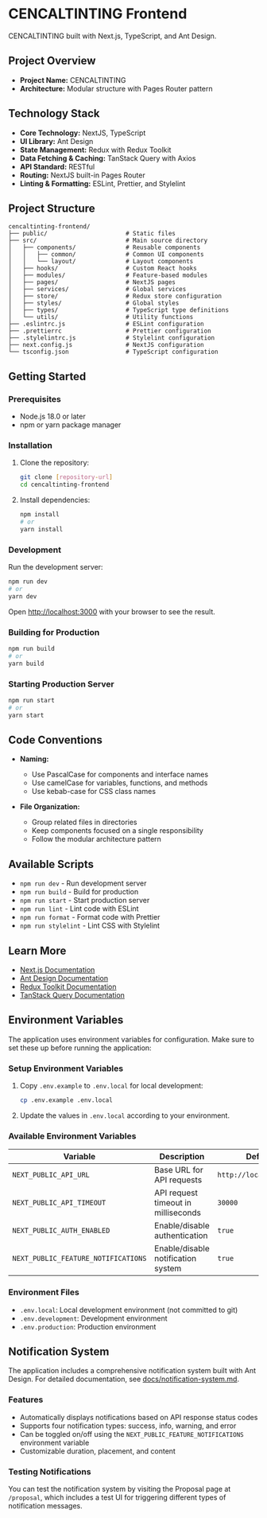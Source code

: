 # CENCALTINTING Frontend

CENCALTINTING built with Next.js, TypeScript, and Ant Design.

## Project Overview

- **Project Name:** CENCALTINTING 
- **Architecture:** Modular structure with Pages Router pattern

## Technology Stack

- **Core Technology:** NextJS, TypeScript
- **UI Library:** Ant Design
- **State Management:** Redux with Redux Toolkit
- **Data Fetching & Caching:** TanStack Query with Axios
- **API Standard:** RESTful
- **Routing:** NextJS built-in Pages Router
- **Linting & Formatting:** ESLint, Prettier, and Stylelint

## Project Structure

```
cencaltinting-frontend/
├── public/                      # Static files
├── src/                         # Main source directory
│   ├── components/              # Reusable components
│   │   ├── common/              # Common UI components
│   │   └── layout/              # Layout components
│   ├── hooks/                   # Custom React hooks
│   ├── modules/                 # Feature-based modules
│   ├── pages/                   # NextJS pages
│   ├── services/                # Global services
│   ├── store/                   # Redux store configuration
│   ├── styles/                  # Global styles
│   ├── types/                   # TypeScript type definitions
│   └── utils/                   # Utility functions
├── .eslintrc.js                 # ESLint configuration
├── .prettierrc                  # Prettier configuration
├── .stylelintrc.js              # Stylelint configuration
├── next.config.js               # NextJS configuration
└── tsconfig.json                # TypeScript configuration
```

## Getting Started

### Prerequisites

- Node.js 18.0 or later
- npm or yarn package manager

### Installation

1. Clone the repository:
   ```bash
   git clone [repository-url]
   cd cencaltinting-frontend
   ```

2. Install dependencies:
   ```bash
   npm install
   # or
   yarn install
   ```

### Development

Run the development server:

```bash
npm run dev
# or
yarn dev
```

Open [http://localhost:3000](http://localhost:3000) with your browser to see the result.

### Building for Production

```bash
npm run build
# or
yarn build
```

### Starting Production Server

```bash
npm run start
# or
yarn start
```

## Code Conventions

- **Naming:**
  - Use PascalCase for components and interface names
  - Use camelCase for variables, functions, and methods
  - Use kebab-case for CSS class names

- **File Organization:**
  - Group related files in directories
  - Keep components focused on a single responsibility
  - Follow the modular architecture pattern

## Available Scripts

- `npm run dev` - Run development server
- `npm run build` - Build for production
- `npm run start` - Start production server
- `npm run lint` - Lint code with ESLint
- `npm run format` - Format code with Prettier
- `npm run stylelint` - Lint CSS with Stylelint

## Learn More

- [Next.js Documentation](https://nextjs.org/docs)
- [Ant Design Documentation](https://ant.design/docs/react/introduce)
- [Redux Toolkit Documentation](https://redux-toolkit.js.org/)
- [TanStack Query Documentation](https://tanstack.com/query/latest/)

## Environment Variables

The application uses environment variables for configuration. Make sure to set these up before running the application:

### Setup Environment Variables

1. Copy `.env.example` to `.env.local` for local development:
   ```bash
   cp .env.example .env.local
   ```

2. Update the values in `.env.local` according to your environment.

### Available Environment Variables

| Variable | Description | Default |
|----------|-------------|---------|
| `NEXT_PUBLIC_API_URL` | Base URL for API requests | `http://localhost:4000` |
| `NEXT_PUBLIC_API_TIMEOUT` | API request timeout in milliseconds | `30000` |
| `NEXT_PUBLIC_AUTH_ENABLED` | Enable/disable authentication | `true` |
| `NEXT_PUBLIC_FEATURE_NOTIFICATIONS` | Enable/disable notification system | `true` |

### Environment Files

- `.env.local`: Local development environment (not committed to git)
- `.env.development`: Development environment
- `.env.production`: Production environment

## Notification System

The application includes a comprehensive notification system built with Ant Design. For detailed documentation, see [docs/notification-system.md](docs/notification-system.md).

### Features

- Automatically displays notifications based on API response status codes
- Supports four notification types: success, info, warning, and error
- Can be toggled on/off using the `NEXT_PUBLIC_FEATURE_NOTIFICATIONS` environment variable
- Customizable duration, placement, and content

### Testing Notifications

You can test the notification system by visiting the Proposal page at `/proposal`, which includes a test UI for triggering different types of notification messages.
